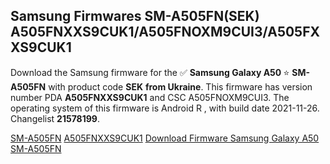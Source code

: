 <h2>Samsung Firmwares SM-A505FN(SEK) A505FNXXS9CUK1/A505FNOXM9CUI3/A505FXXS9CUK1</h2>
Download the Samsung firmware for the ✅ <strong>Samsung Galaxy A50 </strong> ⭐ <strong>SM-A505FN</strong> with product code <strong>SEK</strong> <strong> from Ukraine</strong>. This firmware has version number PDA <strong>A505FNXXS9CUK1</strong> and CSC A505FNOXM9CUI3. The operating system of this firmware is Android R , with build date 2021-11-26. Changelist <strong>21578199</strong>.


[SM-A505FN](https://samfirm.shop/samsung/model/SM-A505FN)
[A505FNXXS9CUK1](https://samfirm.shop/samsung/pda/A505FNXXS9CUK1)
[Download Firmware Samsung Galaxy A50 SM-A505FN](https://samfirm.shop/samsung/firmware/478126)
